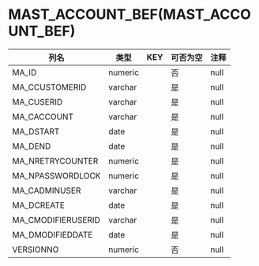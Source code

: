 # MAST_ACCOUNT_BEF(MAST_ACCOUNT_BEF)
| 列名   | 类型   | KEY  | 可否为空 | 注释   |
| ---- | ---- | ---- | ---- | ---- |
|MA_ID|numeric||否|null|
|MA_CCUSTOMERID|varchar||是|null|
|MA_CUSERID|varchar||是|null|
|MA_CACCOUNT|varchar||是|null|
|MA_DSTART|date||是|null|
|MA_DEND|date||是|null|
|MA_NRETRYCOUNTER|numeric||是|null|
|MA_NPASSWORDLOCK|numeric||是|null|
|MA_CADMINUSER|varchar||是|null|
|MA_DCREATE|date||是|null|
|MA_CMODIFIERUSERID|varchar||是|null|
|MA_DMODIFIEDDATE|date||是|null|
|VERSIONNO|numeric||否|null|
